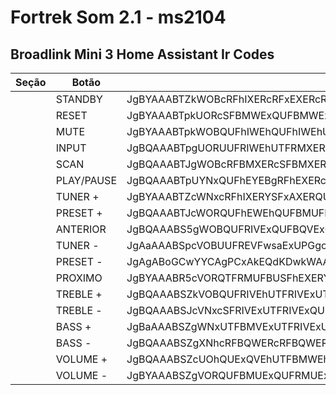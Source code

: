 # Fortrek Som 2.1 - ms2104

## Broadlink Mini 3 Home Assistant Ir Codes

| Seção | Botão      | OnRawData64                                                                                                                                      | OnRawData                                                                                                                                                                                                                |
|-------|------------|--------------------------------------------------------------------------------------------------------------------------------------------------|--------------------------------------------------------------------------------------------------------------------------------------------------------------------------------------------------------------------------|
|       | STANDBY    | JgBYAAABTZkWOBcRFhIXERcRFxEXERcRFxEXNxc3FTkZNhc3FDoYNxYRGDcXERc4FRIYERU5FhMUOhcRFTkYERU5FzgXERY5FgAFSAABWkwWAAy9AAFeTBYADQU=                     | 2600580000014D9916381711161217111711171117111711171117371737153919361737143A183716111837171117381512181115391613143A17111539181115391738171116391600054800015A4C16000CBD00015E4C16000D05                                 |
|       | RESET      | JgBYAAABTpkUORcSFBMWExQUFBMWExcRFRMVORU5FTkVOhQ6FzcVORU5FRQUExY5FRMVExU5FhMXEhQ6FzYWExc3FjkVExY4FgAFRgABWkwWAAy3AAFgShgADQU=                     | 2600580000014E99143917121413161314141413161317111513153915391539153A143A17371539153915141413163915131513153916131712143A1736161317371639151316381600054600015A4C16000CB70001604A18000D05                                 |
|       | MUTE       | JgBYAAABTpkWOBQUFhIWEhQUFhIWEhUUFRIVOhU5FTkVORY4FjgXOBUTFRMWExU5FBQWEhU6FRMWOBU5FToVExY4FzgVExU6FgAFRwABWksWAAy6AAFbTBYADQU=                     | 2600580000014E99163814141612161214141612161215141512153A153915391539163816381738151315131613153914141612153A151316381539153A1513163817381513153A1600054700015A4B16000CBA00015B4C16000D05                                 |
|       | INPUT      | JgBQAAABTpgUORUUFRIWEhUTFRMXERQUFhIWOBY4FTkWOBc3FTkWORQ5FRQVORU4FhMUFBU5FhMVEhY5FBQWEhU5FjkVExY4FQAFRgABWkgZAA0FAAAAAAAAAAA=                     | 2600500000014E98143915141512161215131513171114141612163816381539163817371539163914391514153915381613141415391613151216391414161215391639151316381500054600015A4819000D050000000000000000                                 |
|       | SCAN       | JgBQAAABTJgWOBcRFBMXERcSFBMXERcRFxEXNxc3FzcYNhc3FzYYNxY4FBQWOBQ5GBEUFBU5FBQXERc3FxEXERU5FzYWExY5FAAFRgABVUwWAA0FAAAAAAAAAAA=                     | 2600500000014C9816381711141317111712141317111711171117371737173718361737173618371638141416381439181114141539141417111737171117111539173616131639140005460001554C16000D050000000000000000                                 |
|       | PLAY/PAUSE | JgBQAAABTpUYNxQUFhEYEBgRFhEXERcSFhEXNxc3FzcXNxc3FDoYNxYRFxEYNhg3FxAYERQ6FxEUOhc2GBEYERQ5GDcXERc2GAAFRgABWEoYAA0FAAAAAAAAAAA=                     | 2600500000014E9518371414161118101811161117111712161117371737173717371737143A1837161117111836183717101811143A1711143A1736181118111439183717111736180005460001584A18000D050000000000000000                                 |
|       | TUNER +    | JgBYAAABTZcWNxcRFhIXERYSFxAXERQUFxAYNxQ5FTkWOBY4FDoXNxUTFzcXERcRFDkYERQ5GBEUOhUTFDoVORYSFTkVExY4FQAFRQABVUwXAAyyAAFZTBYADQU=                     | 2600580000014D9716371711161217111612171017111414171018371439153916381638143A173715131737171117111439181114391811143A1513143A15391612153915131638150005450001554C17000CB20001594C16000D05                                 |
|       | PRESET +   | JgBQAAABTJcWORQUFhEWEhQUFBMUFRMUFRMWOBU5FDkWOBY5FTgUOhU5FhIWEhgQFjgVExY4FRMVExY4FjgVORYSFjgXERU5FwAFRSwYC3dVAA0FAAAAAAAAAAA=                     | 2600500000014C97163914141611161214141413141513141513163815391439163816391538143A1539161216121810163815131638151315131638163815391612163817111539170005452C180B7755000D050000000000000000                                 |
|       | ANTERIOR   | JgBQAAABS5gWOBQUFRIVExQUFBQVExQUFBMVORY4FDkWORU4FTkVORUTFRMUFBUTFTkUExY5FBMVOhQ5FTkVNxcTFTkVExU5FQAFRAABVUwWAA0FAAAAAAAAAAA=                     | 2600500000014B98163814141512151314141414151314141413153916381439163915381539153915131513141415131539141316391413153A1439153915371713153915131539150005440001554C16000D050000000000000000                                 |
|       | TUNER -    | JgAaAAABSpcVOBUUFREVFwsaExUPGgoeDxwMAA0FAAAAAAAAAAAAAAAAAAA=                                                                                     | 26001A0000014A9715381514151115170B1A13150F1A0A1E0F1C0C000D050000000000000000000000000000                                                                                                                                 |
|       | PRESET -   | JgAgABoGCwYYCAgPCxAkEQdKDwkWAAEdCrwPHQwgC9YFAA0FAAAAAAAAAAA=                                                                                     | 260020001A060B061808080F0B102411074A0F091600011D0ABC0F1D0C200BD605000D050000000000000000                                                                                                                                 |
|       | PROXIMO    | JgBYAAABR5cVORQTFRMUFBUSFhEXERYRFRMXNhU5FDoWNxU3FjkUORUTFBQUOhYSFDkWEhQ4FRQWNxQ6FhIWNxcRFzYVExc3FQAFQwABUUoXAAysAAFUShQADQU=                     | 260058000001479715391413151314141512161117111611151317361539143A163715371639143915131414143A161214391612143815141637143A161216371711173615131737150005430001514A17000CAC0001544A14000D05                                 |
|       | TREBLE +   | JgBQAAABSZkVOBQUFRIVEhUTFRIVExUTFRIWOBU4FDoWOBU4FjgVORUSFjkTFBU5FTgUFBU5FRMVOBUUFDkVExUUEzoWEhU5FQAFRwABTkwVAA0FAAAAAAAAAAA=                     | 260050000001499915381414151215121513151215131513151216381538143A16381538163815391512163913141539153814141539151315381514143915131514133A161215391500054700014E4C15000D050000000000000000                                 |
|       | TREBLE -   | JgBQAAABSJcVNxcSFRIVExUTFRIVExQUFRMUORQ5FTgWORQ5FTgXNxUTFTgWOBY4GDYVExU4FBQWOBYRFxEUFBUTFTkVEhc3FQAFRgABUEsVAA0FAAAAAAAAAAA=                     | 260050000001489715371712151215131513151215131414151314391439153816391439153817371513153816381638183615131538141416381611171114141513153915121737150005460001504B15000D050000000000000000                                 |
|       | BASS +     | JgBaAAABSZgWNxUTFBMVExUTFRIVExUSFhIVORU4FjgVORU4FTkVOBU5FBQUFBc3FTgVExU5FRMVExQ5FTkWEhUTFDkXERY4FQAFRYwGVgpfTBQADLR0FctNFQANBQAAAAAAAAAAAAAAAAAA | 26005A000001499816371513141315131513151215131512161215391538163815391538153915381539141414141737153815131539151315131439153916121513143917111638150005458C06560A5F4C14000CB47415CB4D15000D050000000000000000000000000000 |
|       | BASS -     | JgBQAAABSZgXNhcRFBQWERcRFBQWERcRFBQWNxQ6FzcWNxQ6FzcWNxQ6FxEUORc4FDkUFBQ6FBQUExU5FRMVExQUFDkVFBQ5FAAFRgABUU0UAA0FAAAAAAAAAAA=                     | 26005000000149981736171114141611171114141611171114141637143A17371637143A17371637143A17111439173814391414143A141414131539151315131414143915141439140005460001514D14000D050000000000000000                                 |
|       | VOLUME +   | JgBQAAABSZcUOhQUExQVEhUTFBMWEhUTFRIWOBU5FDkWORQ5FTgWOBUTFBQUFBQ5FTkUFApEEBcWOBI8EjwPGQ4aEzwScAgABUgiKxRwBsIQAA0FAAAAAAAAAAA=                     | 2600500000014997143A1414131415121513141316121513151216381539143916391439153816381513141414141439153914140A4410171638123C123C0F190E1A133C127008000548222B147006C210000D050000000000000000                                 |
|       | VOLUME -   | JgBYAAABSZgVORQUFBMUExQUFRMUExQUFBMWORQ5FDoVORU4FTkWOBQTFhIUOhY4FTgVFBQ5FBQVORU4FhIVExUTFjgVEhU6FAAFRwABUEwWAAy0AAFUTBcADQU=                     | 260058000001499815391414141314131414151314131414141316391439143A153915381539163814131612143A163815381514143914141539153816121513151316381512153A140005470001504C16000CB40001544C17000D05                                 |
